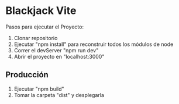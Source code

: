 # Blackjack Vite

Pasos para ejecutar el Proyecto:

1. Clonar repositorio
2. Ejecutar "npm install" para reconstruir todos los  módulos de node
3. Correr el devServer "npm run dev"
4. Abrir el proyecto en "localhost:3000"


## Producción

1. Ejecutar "npm build"
2. Tomar la carpeta "dist" y desplegarla